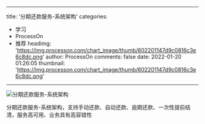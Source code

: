 
---
title: '分期还款服务-系统架构'
categories: 
 - 学习
 - ProcessOn
 - 推荐
headimg: 'https://img.processon.com/chart_image/thumb/602201147d9c0816c3e6c8dc.png'
author: ProcessOn
comments: false
date: 2022-01-20 01:26:05
thumbnail: 'https://img.processon.com/chart_image/thumb/602201147d9c0816c3e6c8dc.png'
---

<div>   
<img class="thumb" alt="分期还款服务-系统架构" src="https://img.processon.com/chart_image/thumb/602201147d9c0816c3e6c8dc.png" referrerpolicy="no-referrer">
<p>分期还款服务-系统架构，支持手动还款、自动还款、逾期还款、一次性提前结清，服务高可用、业务具有高容错性</p>  
</div>
            